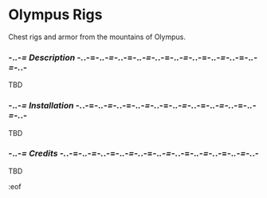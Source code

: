 # Olympus Rigs
Chest rigs and armor from the mountains of Olympus.


### -._.-= Description -._.-=-._.-=-._.-=-._.-=-._.-=-._.-=-._.-=-._.-=-._.-=-._.-=-._.-
TBD


### -._.-= Installation -._.-=-._.-=-._.-=-._.-=-._.-=-._.-=-._.-=-._.-=-._.-=-._.-=-._.-
TBD


### -._.-= Credits -._.-=-._.-=-._.-=-._.-=-._.-=-._.-=-._.-=-._.-=-._.-=-._.-=-._.-
TBD


:eof
